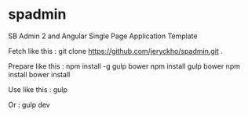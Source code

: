 # spadmin
SB Admin 2 and Angular Single Page Application Template

Fetch like this :
	git clone https://github.com/jeryckho/spadmin.git .


Prepare like this :
	npm install -g gulp bower
	npm install gulp bower
	npm install
	bower install

Use like this :
	gulp

Or :
	gulp dev
